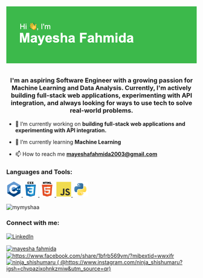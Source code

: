 <h1> 
<p align="center">
  <img src="./header.png" alt="Mayesha Fahmida" width="800"/>
</p> </h1>


<h3 align="center">I'm an aspiring Software Engineer with a growing passion for Machine Learning and Data Analysis. Currently, I'm actively building full-stack web applications, experimenting with API integration, and always looking for ways to use tech to solve real-world problems.</h3>                        

- 🔭 I’m currently working on **building full-stack web applications and experimenting with API integration.**

- 🌱 I’m currently learning **Machine Learning**
- 📫 How to reach me **mayeshafahmida2003@gmail.com**



<h3 align="left">Languages and Tools:</h3>
<p align="left"> <a href="https://www.w3schools.com/cpp/" target="_blank" rel="noreferrer"> <img src="https://raw.githubusercontent.com/devicons/devicon/master/icons/cplusplus/cplusplus-original.svg" alt="cplusplus" width="40" height="40"/> </a> <a href="https://www.w3schools.com/css/" target="_blank" rel="noreferrer"> <img src="https://raw.githubusercontent.com/devicons/devicon/master/icons/css3/css3-original-wordmark.svg" alt="css3" width="40" height="40"/> </a> <a href="https://www.w3.org/html/" target="_blank" rel="noreferrer"> <img src="https://raw.githubusercontent.com/devicons/devicon/master/icons/html5/html5-original-wordmark.svg" alt="html5" width="40" height="40"/> </a> <a href="https://developer.mozilla.org/en-US/docs/Web/JavaScript" target="_blank" rel="noreferrer"> <img src="https://raw.githubusercontent.com/devicons/devicon/master/icons/javascript/javascript-original.svg" alt="javascript" width="40" height="40"/> </a> <a href="https://www.python.org" target="_blank" rel="noreferrer"> <img src="https://raw.githubusercontent.com/devicons/devicon/master/icons/python/python-original.svg" alt="python" width="40" height="40"/> </a> </p>




<p><img align="center" src="https://github-readme-stats.vercel.app/api/top-langs?username=mymyshaa&show_icons=true&locale=en&layout=compact" alt="mymyshaa" /></p>



<h3 align="left">Connect with me:</h3>
<p align="left">
<a href="https://www.linkedin.com/in/mfahmida" target="_blank">
  <img align="center" src="https://raw.githubusercontent.com/rahuldkjain/github-profile-readme-generator/master/src/images/icons/Social/linked-in-alt.svg" alt="LinkedIn" height="30" width="40" />
</a>

<a href="https://kaggle.com/mayesha fahmida" target="blank"><img align="center" src="https://raw.githubusercontent.com/rahuldkjain/github-profile-readme-generator/master/src/images/icons/Social/kaggle.svg" alt="mayesha fahmida" height="30" width="40" /></a>
<a href="https://fb.com/https://www.facebook.com/share/1bfrb569vm/?mibextid=wwxifr" target="blank"><img align="center" src="https://raw.githubusercontent.com/rahuldkjain/github-profile-readme-generator/master/src/images/icons/Social/facebook.svg" alt="https://www.facebook.com/share/1bfrb569vm/?mibextid=wwxifr" height="30" width="40" /></a>
<a href="https://instagram.com/ninja_shishumaru ( @https://www.instagram.com/ninja_shishumaru?igsh=chvpazixohnkzmiw&utm_source=qr)" target="blank"><img align="center" src="https://raw.githubusercontent.com/rahuldkjain/github-profile-readme-generator/master/src/images/icons/Social/instagram.svg" alt="ninja_shishumaru ( @https://www.instagram.com/ninja_shishumaru?igsh=chvpazixohnkzmiw&utm_source=qr)" height="30" width="40" /></a>
</p>
